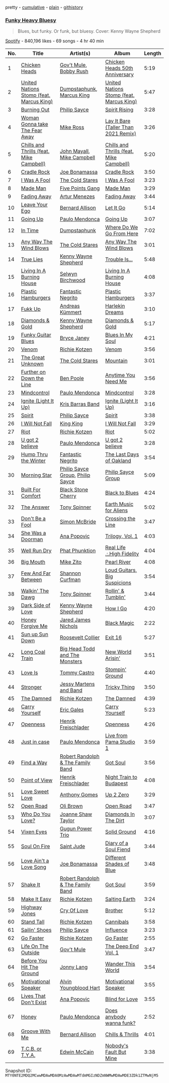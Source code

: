 pretty - [cumulative](/playlists/cumulative/37i9dQZF1DX9stbPFTxeaB.md) - [plain](/playlists/plain/37i9dQZF1DX9stbPFTxeaB) - [githistory](https://github.githistory.xyz/mackorone/spotify-playlist-archive/blob/main/playlists/plain/37i9dQZF1DX9stbPFTxeaB)

### [Funky Heavy Bluesy](https://open.spotify.com/playlist/37i9dQZF1DX9stbPFTxeaB)

> Blues, but funky\. Or funk, but bluesy\. Cover: Kenny Wayne Shepherd

[Spotify](https://open.spotify.com/user/spotify) - 840,196 likes - 69 songs - 4 hr 40 min

| No. | Title | Artist(s) | Album | Length |
|---|---|---|---|---|
| 1 | [Chicken Heads](https://open.spotify.com/track/0Mc5onRXu2mgLHgb0nfFxe) | [Gov't Mule](https://open.spotify.com/artist/5zoKOcTDI9EMOhGNaxL708), [Bobby Rush](https://open.spotify.com/artist/7LdFlcnzWpySPKngmFCnLi) | [Chicken Heads 50th Anniversary](https://open.spotify.com/album/6VOnwHoW4Hn2mxZt7HXzaR) | 5:19 |
| 2 | [United Nations Stomp \(feat\. Marcus King\)](https://open.spotify.com/track/3nuvIzElt8u5OjR7XwrC7A) | [Dumpstaphunk](https://open.spotify.com/artist/6LvO4vaTTJhCAdpITMpDvC), [Marcus King](https://open.spotify.com/artist/0FeWKiZSwBRdGzqeCdlH1a) | [United Nations Stomp \(feat\. Marcus King\)](https://open.spotify.com/album/4BNmTehRD2aGl3IoglqPcA) | 5:47 |
| 3 | [Burning Out](https://open.spotify.com/track/5abyTR9t1SuyS8YAQZd6xA) | [Philip Sayce](https://open.spotify.com/artist/5Npr4HpRE8YlsisRjN9T8h) | [Spirit Rising](https://open.spotify.com/album/3dQKiRCBLOnvRmfcTCJP0H) | 3:28 |
| 4 | [Woman Gonna take The Fear Away](https://open.spotify.com/track/1bk3JiDGZIRlU6iWperLGf) | [Mike Ross](https://open.spotify.com/artist/5czSB0z5jZnHr9zV37RU1h) | [Lay It Bare \(Taller Than 2021 Remix\)](https://open.spotify.com/album/4Kt5fmBWMROZNAEUTTS87P) | 3:26 |
| 5 | [Chills and Thrills \(feat\. Mike Campbell\)](https://open.spotify.com/track/3O4lx0iWB6jVKAFcJ07C8n) | [John Mayall](https://open.spotify.com/artist/5s4z3mRAE7nxE3jjft8J3h), [Mike Campbell](https://open.spotify.com/artist/3D7yLi22OE0n2gUPzWXhjc) | [Chills and Thrills \(feat\. Mike Campbell\)](https://open.spotify.com/album/60e22k3sYb5f9lz3fuzlZ3) | 5:20 |
| 6 | [Cradle Rock](https://open.spotify.com/track/0OVWOIMbfPWn2aVEzTclkN) | [Joe Bonamassa](https://open.spotify.com/artist/2SNzxY1OsSCHBLVi77mpPQ) | [Cradle Rock](https://open.spotify.com/album/6Y2mu4qftaYr1ETmK50BJA) | 3:50 |
| 7 | [I Was A Fool](https://open.spotify.com/track/0yLT3sSQU6TkLdlbq0mHm4) | [The Cold Stares](https://open.spotify.com/artist/0hLLs7dOw0Z1XBFFrLSDln) | [I Was A Fool](https://open.spotify.com/album/3NvKMJA950Tz5xx1CwOoRH) | 3:23 |
| 8 | [Made Man](https://open.spotify.com/track/6BklMtRiRy8BjeK9Lf1krs) | [Five Points Gang](https://open.spotify.com/artist/0vZOdMJGMaCZ8SJCzciy0B) | [Made Man](https://open.spotify.com/album/7ydPuN7qQGp1G9eYoFMGpK) | 3:29 |
| 9 | [Fading Away](https://open.spotify.com/track/7FpFxqvwMMR4j1Yi1vndpK) | [Artur Menezes](https://open.spotify.com/artist/0NxpILfCjl6UcOxMMMp8fo) | [Fading Away](https://open.spotify.com/album/4rbAfXhaS3CKaDGSfaK9Jb) | 3:44 |
| 10 | [Leave Your Ego](https://open.spotify.com/track/5lCrGrjeBufzZNUWyZuMH2) | [Bernard Allison](https://open.spotify.com/artist/0oLmGtqMpKAAVNJyJ71AcI) | [Let It Go](https://open.spotify.com/album/6iMMxMoKbZbW2jcE8J3udJ) | 5:14 |
| 11 | [Going Up](https://open.spotify.com/track/6Q5BhD6Ll1AloC0jJ9phV3) | [Paulo Mendonca](https://open.spotify.com/artist/5IXO0yGQMScYQMsWg6L8YG) | [Going Up](https://open.spotify.com/album/6X4KUUDYiwZRqP0EVN3qa5) | 3:07 |
| 12 | [In Time](https://open.spotify.com/track/6F6L0sir3tzLDiO2vXopoG) | [Dumpstaphunk](https://open.spotify.com/artist/6LvO4vaTTJhCAdpITMpDvC) | [Where Do We Go From Here](https://open.spotify.com/album/6aVAwiFG24G3VJNedr5ues) | 7:02 |
| 13 | [Any Way The Wind Blows](https://open.spotify.com/track/06v3DtMzR1u8XwNkEy8OEp) | [The Cold Stares](https://open.spotify.com/artist/0hLLs7dOw0Z1XBFFrLSDln) | [Any Way The Wind Blows](https://open.spotify.com/album/1uPRDVR48w703zWvbd0Jt5) | 3:01 |
| 14 | [True Lies](https://open.spotify.com/track/1vcUlV02bvKQn6ryzZqDVL) | [Kenny Wayne Shepherd](https://open.spotify.com/artist/1riHqX633Kup3mJAw8WR8p) | [Trouble Is...](https://open.spotify.com/album/1ODpJWe2bymqj4DyJfuBE9) | 5:48 |
| 15 | [Living In A Burning House](https://open.spotify.com/track/0dXY4cKAKXZ74B41vclGlu) | [Selwyn Birchwood](https://open.spotify.com/artist/47HxYwXgJsfyQN08FpXfxD) | [Living In A Burning House](https://open.spotify.com/album/0iZ7zjxkdJVCaImg2EJZzB) | 4:08 |
| 16 | [Plastic Hamburgers](https://open.spotify.com/track/2bmBc4ovS9p18e1IUYHSE9) | [Fantastic Negrito](https://open.spotify.com/artist/5QXLMdpKeByOo5ypH9gT13) | [Plastic Hamburgers](https://open.spotify.com/album/5oYfjMuqOR07P45xNSjlab) | 3:37 |
| 17 | [Fukk Up](https://open.spotify.com/track/3AKBquVo2xRipnaP9rbMCs) | [Andreas Kümmert](https://open.spotify.com/artist/7z66axlw21NlGzJ18VPmzj) | [Harlekin Dreams](https://open.spotify.com/album/1tiDmCVwb0zg46BADCJ4fQ) | 3:10 |
| 18 | [Diamonds & Gold](https://open.spotify.com/track/0PnyMytBrk2X9T5pYmati9) | [Kenny Wayne Shepherd](https://open.spotify.com/artist/1riHqX633Kup3mJAw8WR8p) | [Diamonds & Gold](https://open.spotify.com/album/2TuAEPead6OEKi2AVXvBCl) | 5:17 |
| 19 | [Funky Guitar Blues](https://open.spotify.com/track/2dqkDzJPwSIduZlKJh0lvB) | [Bryce Janey](https://open.spotify.com/artist/09ZFZmc7XNCwnDYB3R48qr) | [Blues In My Soul](https://open.spotify.com/album/1ULW18kqQ47Qp3YUATkvFQ) | 4:21 |
| 20 | [Venom](https://open.spotify.com/track/3IxskaJgntwUcXt9SK3LhL) | [Richie Kotzen](https://open.spotify.com/artist/6nYo7m5cO64bANRvilwVBb) | [Venom](https://open.spotify.com/album/6GgERv1qetGC5yzId0hTRD) | 3:56 |
| 21 | [The Great Unknown](https://open.spotify.com/track/4zBTpUoxrjVMjEYZECuxRi) | [The Cold Stares](https://open.spotify.com/artist/0hLLs7dOw0Z1XBFFrLSDln) | [Mountain](https://open.spotify.com/album/4gcXwCByBlccQEpSRMPPUH) | 3:01 |
| 22 | [Further on Down the Line](https://open.spotify.com/track/7m3zESC5sYrdRTlq1EO5Ep) | [Ben Poole](https://open.spotify.com/artist/3MQuQtVNJG9SchM1l2CTm3) | [Anytime You Need Me](https://open.spotify.com/album/1X3V7gdTJnzvyh4iAGe0zy) | 3:56 |
| 23 | [Mindcontrol](https://open.spotify.com/track/2PLg25HdGsV0gcSMVfSFTX) | [Paulo Mendonca](https://open.spotify.com/artist/5IXO0yGQMScYQMsWg6L8YG) | [Mindcontrol](https://open.spotify.com/album/55YrVbIQaV9W9tP8gnIYpT) | 3:28 |
| 24 | [Ignite \(Light It Up\)](https://open.spotify.com/track/5uBREHXh3z3N4EZcRNwOVh) | [Kris Barras Band](https://open.spotify.com/artist/241MOvr69jR2U48FW5WbKv) | [Ignite \(Light It Up\)](https://open.spotify.com/album/0LZXK2q1dmYEp3slHu4XQT) | 3:16 |
| 25 | [Spirit](https://open.spotify.com/track/20TX7Hlne2EOyuVjOmrCfv) | [Philip Sayce](https://open.spotify.com/artist/5Npr4HpRE8YlsisRjN9T8h) | [Spirit](https://open.spotify.com/album/4eU2lsdMXZmMBvTJWCGzDH) | 3:38 |
| 26 | [I Will Not Fall](https://open.spotify.com/track/1tTOz7GLFSObMxWJiCv8xx) | [King King](https://open.spotify.com/artist/4SXsNXgRundFdewI58vbZT) | [I Will Not Fall](https://open.spotify.com/album/5WwQrLbHFyYbNUOCZZOKJc) | 3:29 |
| 27 | [Riot](https://open.spotify.com/track/0tAXV5rJfrMcqTOPNzv9og) | [Richie Kotzen](https://open.spotify.com/artist/6nYo7m5cO64bANRvilwVBb) | [Riot](https://open.spotify.com/album/2PSA0hNLqgBVBOa0lciwPt) | 5:02 |
| 28 | [U got 2 believe](https://open.spotify.com/track/7acEqMLOUhLp3N5jav2YzM) | [Paulo Mendonca](https://open.spotify.com/artist/5IXO0yGQMScYQMsWg6L8YG) | [U got 2 believe](https://open.spotify.com/album/46Ccp0e59OQ79ivNnP6XVY) | 3:28 |
| 29 | [Hump Thru the Winter](https://open.spotify.com/track/1Y2zuzC8ScFpyvRaiK6QRR) | [Fantastic Negrito](https://open.spotify.com/artist/5QXLMdpKeByOo5ypH9gT13) | [The Last Days of Oakland](https://open.spotify.com/album/0CNXnv7UOxzVEVvAmgwMGG) | 3:54 |
| 30 | [Morning Star](https://open.spotify.com/track/68vlQoNTUDvujcUVwdMkT1) | [Philip Sayce Group](https://open.spotify.com/artist/2aV2zINHEpRvHLmXl8AaRO), [Philip Sayce](https://open.spotify.com/artist/5Npr4HpRE8YlsisRjN9T8h) | [Philip Sayce Group](https://open.spotify.com/album/1RadxbsRJvE1XI0e3AH8t6) | 5:09 |
| 31 | [Built For Comfort](https://open.spotify.com/track/5vXgup8xsz2qAd2cySLrBk) | [Black Stone Cherry](https://open.spotify.com/artist/6WMo39FU3nrpSz3qMgRKug) | [Black to Blues](https://open.spotify.com/album/12jkU3QDHEWbtJWobBgR61) | 4:24 |
| 32 | [The Answer](https://open.spotify.com/track/4gRRWu6UKWASIQzzOzkXUx) | [Tony Spinner](https://open.spotify.com/artist/6JhsZANOSVD2dnJt1ZHr3z) | [Earth Music for Aliens](https://open.spotify.com/album/1NGrtPLYUBjDEpfguARNe3) | 5:02 |
| 33 | [Don't Be a Fool](https://open.spotify.com/track/4TSxZeL4YBsSL82n21TajD) | [Simon McBride](https://open.spotify.com/artist/4S2kddUZy77NYpLH50f3qC) | [Crossing the Line](https://open.spotify.com/album/1Q1YmewIFPauUvhtlfNPyi) | 3:47 |
| 34 | [She Was a Doorman](https://open.spotify.com/track/1CgGro1rXhkxs7LviofPyT) | [Ana Popovic](https://open.spotify.com/artist/5kPUAJihniO5WfEfbOCjLf) | [Trilogy, Vol\. 1](https://open.spotify.com/album/7M78ou62qwyei46ZvdPorP) | 4:03 |
| 35 | [Well Run Dry](https://open.spotify.com/track/0dlfcbC2ecv3RS94noopTd) | [Phat Phunktion](https://open.spotify.com/artist/3afwdwY97SMtIdnUsPTpQT) | [Real Life .:.High Fidelity](https://open.spotify.com/album/71w5yv26R3yqlxpDs1KqWh) | 4:04 |
| 36 | [Big Mouth](https://open.spotify.com/track/5mCuc8RrujOdKaqQ5dH9so) | [Mike Zito](https://open.spotify.com/artist/4IPDnwurwc0J2tXUty2hO4) | [Pearl River](https://open.spotify.com/album/52ap88GKN1tlssPoePQK0p) | 4:08 |
| 37 | [Few And Far Between](https://open.spotify.com/track/0yThOHWoOPPUFSW4oA6yT1) | [Shannon Curfman](https://open.spotify.com/artist/2sn2g4lNGlsAoJm15MOM7x) | [Loud Guitars, Big Suspicions](https://open.spotify.com/album/31YVnDFP920mK7VVqU3Fyp) | 3:54 |
| 38 | [Walkin' The Dawg](https://open.spotify.com/track/6xHzY67lLIJNdxbR5LxZ5S) | [Tony Spinner](https://open.spotify.com/artist/6JhsZANOSVD2dnJt1ZHr3z) | [Rollin' & Tumblin'](https://open.spotify.com/album/4GMf9XTF6WJSh6Eh8cm6Up) | 3:44 |
| 39 | [Dark Side of Love](https://open.spotify.com/track/6EbzWtH5vZb9gq39Ql8XYI) | [Kenny Wayne Shepherd](https://open.spotify.com/artist/1riHqX633Kup3mJAw8WR8p) | [How I Go](https://open.spotify.com/album/4eCuv1pfX4HHc1pl2uKcCg) | 4:20 |
| 40 | [Honey Forgive Me](https://open.spotify.com/track/0aKVI4SThKOxN5z9bWKMhF) | [Jared James Nichols](https://open.spotify.com/artist/2l7Z2HP9bqMaMFSdPP012g) | [Black Magic](https://open.spotify.com/album/0o0Hw7HyJTlxDbifIaaaVD) | 2:22 |
| 41 | [Sun up Sun Down](https://open.spotify.com/track/6AbF06onnnYVZHk0QPVNF8) | [Roosevelt Collier](https://open.spotify.com/artist/7b10aYN6jh7Dai5c4tshD9) | [Exit 16](https://open.spotify.com/album/02n4Aj3cImlUQe70gdTX43) | 5:27 |
| 42 | [Long Coal Train](https://open.spotify.com/track/2geemXTDk9V6Dazk9RyCfw) | [Big Head Todd and The Monsters](https://open.spotify.com/artist/1lOQRP0UJWmpoDWBa8PB0B) | [New World Arisin'](https://open.spotify.com/album/6bMpIJaXWgVooTHrL29YLj) | 3:51 |
| 43 | [Love Is](https://open.spotify.com/track/5F9vJi7cNW7FLpdQc50LKm) | [Tommy Castro](https://open.spotify.com/artist/3qcmjQYtotraA2JrvN8165) | [Stompin' Ground](https://open.spotify.com/album/4PCrKaiJuhJronKWpqVlYC) | 4:40 |
| 44 | [Stronger](https://open.spotify.com/track/0WhojPt9MxY3BCvs1j8QFn) | [Jessy Martens and Band](https://open.spotify.com/artist/4kJMG0aB4UYiKfHA9esWDt) | [Tricky Thing](https://open.spotify.com/album/4aPtimYS5kIEl8d03ToDUz) | 3:50 |
| 45 | [The Damned](https://open.spotify.com/track/7wl9VAQmGJcWTStbeKhKHf) | [Richie Kotzen](https://open.spotify.com/artist/6nYo7m5cO64bANRvilwVBb) | [The Damned](https://open.spotify.com/album/5z3dlL97c6PnI8I0kZDNeo) | 4:39 |
| 46 | [Carry Yourself](https://open.spotify.com/track/4wwyCumdNnXjIGt7YyLCJE) | [Eric Gales](https://open.spotify.com/artist/3x8RBu8okCCBLi5vnY4UyV) | [Carry Yourself](https://open.spotify.com/album/7Jem47TNx36yh1Zjf3s7il) | 5:23 |
| 47 | [Openness](https://open.spotify.com/track/6H4ur69PVIZJlX60jTntAM) | [Henrik Freischlader](https://open.spotify.com/artist/2RQuyY0nQqKOtzhBhghSGu) | [Openness](https://open.spotify.com/album/0Px0ciCMhvJY1gMhjL7Cgp) | 4:26 |
| 48 | [Just in case](https://open.spotify.com/track/2SMDdT0TPMtDmYGeeDKUhq) | [Paulo Mendonca](https://open.spotify.com/artist/5IXO0yGQMScYQMsWg6L8YG) | [Live from Pama Studio 1](https://open.spotify.com/album/6cALzVHdHMmXt49arF7WqL) | 3:59 |
| 49 | [Find a Way](https://open.spotify.com/track/4PTfrK6IhnTOd7SRpH17EK) | [Robert Randolph & The Family Band](https://open.spotify.com/artist/4xac3zhHlBm5QDxbZeqgeR) | [Got Soul](https://open.spotify.com/album/2WWqqmFSB4jFEnnRwngeSB) | 3:56 |
| 50 | [Point of View](https://open.spotify.com/track/7xvRzWO7VuKSiQM1BWkEcs) | [Henrik Freischlader](https://open.spotify.com/artist/2RQuyY0nQqKOtzhBhghSGu) | [Night Train to Budapest](https://open.spotify.com/album/0xGYLsyGj4WMxXS7rj1nJc) | 4:08 |
| 51 | [Love Sweet Love](https://open.spotify.com/track/34mId8TooqXQhb186K05aV) | [Anthony Gomes](https://open.spotify.com/artist/0aBEiafPqEJ3o0yp6gFsHg) | [Up 2 Zero](https://open.spotify.com/album/6T3ZsbUPtJ31i9vgyhhHcz) | 3:29 |
| 52 | [Open Road](https://open.spotify.com/track/4kAOHwPEBawS1znACiyuqA) | [Oli Brown](https://open.spotify.com/artist/2b5hTGWhfcA88PyeZAJ3Ma) | [Open Road](https://open.spotify.com/album/1L2NhLHg4muWzR7cHpriPb) | 3:47 |
| 53 | [Who Do You Love?](https://open.spotify.com/track/4v4zFRDRkXyGPTRyYur26i) | [Joanne Shaw Taylor](https://open.spotify.com/artist/3FmTlY1F9dQyRursrsUaU7) | [Diamonds In The Dirt](https://open.spotify.com/album/7qev8XrmWI1pqJBkXqLcVT) | 3:07 |
| 54 | [Vixen Eyes](https://open.spotify.com/track/7wPWT0mVkDoPz53K2wZ3gF) | [Gugun Power Trio](https://open.spotify.com/artist/0QnRd6i7Da4louZggkoFrg) | [Solid Ground](https://open.spotify.com/album/6eRkELqPqJKQgz19WTD31K) | 4:16 |
| 55 | [Soul On Fire](https://open.spotify.com/track/4Ebvh7oe6LJ0QdLtIOiaU5) | [Saint Jude](https://open.spotify.com/artist/5bk7jL6NrCWUqdtZ6t9m8z) | [Diary of a Soul Fiend](https://open.spotify.com/album/4JmMDp8VhVBMGe18RhdbbG) | 3:44 |
| 56 | [Love Ain't a Love Song](https://open.spotify.com/track/6U7s8WTYhJgCQuaS1RYgL2) | [Joe Bonamassa](https://open.spotify.com/artist/2SNzxY1OsSCHBLVi77mpPQ) | [Different Shades of Blue](https://open.spotify.com/album/5WWZEwutrC1lNobBicaTrV) | 3:48 |
| 57 | [Shake It](https://open.spotify.com/track/2uKt3YMVIDuEDY2xH1jZFz) | [Robert Randolph & The Family Band](https://open.spotify.com/artist/4xac3zhHlBm5QDxbZeqgeR) | [Got Soul](https://open.spotify.com/album/2WWqqmFSB4jFEnnRwngeSB) | 3:59 |
| 58 | [Make It Easy](https://open.spotify.com/track/60zfRewsKIpbmDQXImKW2C) | [Richie Kotzen](https://open.spotify.com/artist/6nYo7m5cO64bANRvilwVBb) | [Salting Earth](https://open.spotify.com/album/0pVOdsazkMxlwse9tHlBlv) | 3:24 |
| 59 | [Highway Jones](https://open.spotify.com/track/4No7vBUnNaJ76hOCMiWr5l) | [Cry Of Love](https://open.spotify.com/artist/6CKsSefAf4rhCQnrEmygFX) | [Brother](https://open.spotify.com/album/2fX9niq6mAumSozu4KnPmB) | 5:12 |
| 60 | [Stand Tall](https://open.spotify.com/track/4oIHLOhwRr8yTFZWmyKyZq) | [Richie Kotzen](https://open.spotify.com/artist/6nYo7m5cO64bANRvilwVBb) | [Cannibals](https://open.spotify.com/album/5Qg3Qy7qI2UiSp76xIBYKC) | 3:58 |
| 61 | [Sailin' Shoes](https://open.spotify.com/track/5oQmwbutn2Y9QoFKT0h31v) | [Philip Sayce](https://open.spotify.com/artist/5Npr4HpRE8YlsisRjN9T8h) | [Influence](https://open.spotify.com/album/4LVZlwxt0KopNFeAjh6ScO) | 3:23 |
| 62 | [Go Faster](https://open.spotify.com/track/7qLq9x0er8eP04MIaxwK0Y) | [Richie Kotzen](https://open.spotify.com/artist/6nYo7m5cO64bANRvilwVBb) | [Go Faster](https://open.spotify.com/album/6C33RIIcD7Q0Sx0APSfpm5) | 2:55 |
| 63 | [Life On The Outside](https://open.spotify.com/track/2ba1G7j2si3LffTirrQLnw) | [Gov't Mule](https://open.spotify.com/artist/5zoKOcTDI9EMOhGNaxL708) | [The Deep End Vol\. 1](https://open.spotify.com/album/3E5cQw3IpyFqCM4VeFnOXR) | 3:47 |
| 64 | [Before You Hit The Ground](https://open.spotify.com/track/4akqDi0F86Avv9yhujAk9P) | [Jonny Lang](https://open.spotify.com/artist/5rX1EodZfwxmW4fQX2Caot) | [Wander This World](https://open.spotify.com/album/1gGPShgwiwjAXBOYwWgVV9) | 3:54 |
| 65 | [Motivational Speaker](https://open.spotify.com/track/5ZhnaKTGhvnXjSqIQVuCow) | [Alvin Youngblood Hart](https://open.spotify.com/artist/1pmIo6ASaJG24wmYoyxjwG) | [Motivational Speaker](https://open.spotify.com/album/5xEupHqhptd500VR6JHaJE) | 3:55 |
| 66 | [Lives That Don't Exist](https://open.spotify.com/track/0X4vLevfEeJIgjVpKedbgK) | [Ana Popovic](https://open.spotify.com/artist/5kPUAJihniO5WfEfbOCjLf) | [Blind for Love](https://open.spotify.com/album/6l5J6OqjFMWGhv9132gs83) | 3:55 |
| 67 | [Honey](https://open.spotify.com/track/2wz8v9hjCcnp3m7kbZZMTG) | [Paulo Mendonca](https://open.spotify.com/artist/5IXO0yGQMScYQMsWg6L8YG) | [Does anybody wanna funk?](https://open.spotify.com/album/6G9XKu4eJ4wGMRQx4ye4bX) | 2:52 |
| 68 | [Groove With Me](https://open.spotify.com/track/1BDY39wDjT45KwlPADHap3) | [Bernard Allison](https://open.spotify.com/artist/0oLmGtqMpKAAVNJyJ71AcI) | [Chills & Thrills](https://open.spotify.com/album/2RNTqYSOAdccKmNPg5ORbd) | 4:01 |
| 69 | [T.C.B\. or T.Y.A.](https://open.spotify.com/track/0bpdYlt8oPbGeBZb3gDdZk) | [Edwin McCain](https://open.spotify.com/artist/0L6Gwm0JDrgIQJfjarWSUR) | [Nobody's Fault But Mine](https://open.spotify.com/album/6Ft9rsJU1EN1tKUcjOFCaC) | 3:38 |

Snapshot ID: `MTY0NTE2MDQ2MCwwMDAwMDA0MzAwMDAwMTdmMGIzNDZmNWMwMDAwMDE3ZDk1ZTMwNjM5`
